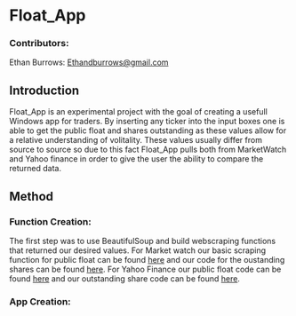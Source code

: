 # Float_App

### Contributors:
Ethan Burrows: Ethandburrows@gmail.com

## Introduction
Float_App is an experimental project with the goal of creating a usefull Windows app for traders. By inserting any ticker into the input boxes one is able to get the public float and shares outstanding as these values allow for a relative understanding of volitality. These values usually differ from source to source so due to this fact Float_App pulls both from MarketWatch and Yahoo finance in order to give the user the ability to compare the returned data.

## Method
### Function Creation:
The first step was to use BeautifulSoup and build webscraping functions that returned our desired values. For Market watch our basic scraping function for public float can be found [here](F&D_marketwatch.py) and our code for the oustanding shares can be found [here](Out_Shares_MW.py). For Yahoo Finance our public float code can be found [here](F&D_yahoo.py) and our outstanding share code can be found [here](Out_Shares_Y.py).

### App Creation:
